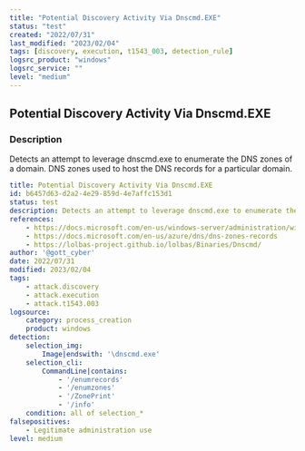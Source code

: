 ```yaml
---
title: "Potential Discovery Activity Via Dnscmd.EXE"
status: "test"
created: "2022/07/31"
last_modified: "2023/02/04"
tags: [discovery, execution, t1543_003, detection_rule]
logsrc_product: "windows"
logsrc_service: ""
level: "medium"
---
```


## Potential Discovery Activity Via Dnscmd.EXE

### Description

Detects an attempt to leverage dnscmd.exe to enumerate the DNS zones of a domain. DNS zones used to host the DNS records for a particular domain.

```yml
title: Potential Discovery Activity Via Dnscmd.EXE
id: b6457d63-d2a2-4e29-859d-4e7affc153d1
status: test
description: Detects an attempt to leverage dnscmd.exe to enumerate the DNS zones of a domain. DNS zones used to host the DNS records for a particular domain.
references:
    - https://docs.microsoft.com/en-us/windows-server/administration/windows-commands/dnscmd
    - https://docs.microsoft.com/en-us/azure/dns/dns-zones-records
    - https://lolbas-project.github.io/lolbas/Binaries/Dnscmd/
author: '@gott_cyber'
date: 2022/07/31
modified: 2023/02/04
tags:
    - attack.discovery
    - attack.execution
    - attack.t1543.003
logsource:
    category: process_creation
    product: windows
detection:
    selection_img:
        Image|endswith: '\dnscmd.exe'
    selection_cli:
        CommandLine|contains:
            - '/enumrecords'
            - '/enumzones'
            - '/ZonePrint'
            - '/info'
    condition: all of selection_*
falsepositives:
    - Legitimate administration use
level: medium

```
